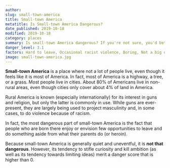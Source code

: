 ```yaml
---
author:
slug: small-town-america
title: Small-town America
metatitle: Is Small-town America Dangerous?
date_published: 2019-10-18
modified: 2019-10-18
category: places
summary: Is small-town America dangerous? If you're not sure, you'd better read this. 
danger_level: 3.1
factors: Hard to leave, Occasional racist violence, Boring, Not a big deal
image: small-town-america.jpg
---
```


**Small-town America** is a place where not a lot of people live, even though it feels like it is most of America. In fact, most of America is a highway, a tree, or a grass. Most people live in cities. About 80% of Americans live in non-rural areas, even though cities only cover about 4% of land in America.

Rural America is known (especially internationally) for its interest in guns and religion, but only the latter is commonly in use. While guns are ever-present, they are largely being used to project masculinity and, in some cases, to do violence because of racism. 

In fact, the most dangerous part of small-town America is the fact that people who are born there enjoy or envision few opportunities to leave and do something aside from what their parents do (or heroin).

Because small-town America is generally quiet and uneventful, it is **not that dangerous**. However, its tendency to stifle curiosity and kill ambition (as well as its tendency towards limiting ideas) merit a danger score that is higher than 0.
